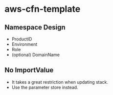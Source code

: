 # aws-cfn-template

## Namespace Design

- ProductID
- Environment
- Role
- (optional) DomainName

## No ImportValue

- It takes a great restriction when updating stack.
- Use the parameter store instead.
